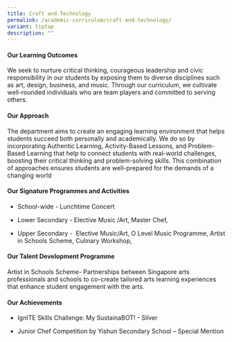 ```yaml
---
title: Craft and Technology
permalink: /academic-curriculum/craft-and-technology/
variant: tiptap
description: ""
---
```

<h4><strong>Our Learning Outcomes</strong></h4>
<p>We seek to nurture critical thinking, courageous leadership and civic
responsibility in our students by exposing them to diverse disciplines
such as art, design, business, and music. Through our curriculum, we cultivate
well-rounded individuals who are team players and committed to serving
others.</p>
<h4><strong>Our Approach</strong></h4>
<p>The department aims to create an engaging learning environment that helps
students succeed both personally and academically. We do so by incorporating
Authentic Learning, Activity-Based Lessons, and Problem-Based Learning
that help to connect students with real-world challenges, boosting their
critical thinking and problem-solving skills. This combination of approaches
ensures students are well-prepared for the demands of a changing world</p>
<h4><strong>Our Signature Programmes and Activities</strong></h4>
<ul data-tight="true" class="tight">
<li>
<p>School-wide - Lunchtime Concert&nbsp;&nbsp;</p>
</li>
<li>
<p>Lower Secondary - Elective Music /Art, Master Chef,&nbsp;</p>
</li>
<li>
<p>Upper Secondary -&nbsp; Elective Music/Art, O Level Music Programme, Artist
in Schools Scheme, Culinary Workshop,</p>
</li>
</ul>
<h4><strong>Our Talent Development Programme</strong></h4>
<p>Artist in Schools Scheme- Partnerships between Singapore arts professionals
and schools to co-create tailored arts learning experiences that enhance
student engagement with the arts.</p>
<h4><strong>Our Achievements</strong></h4>
<ul data-tight="true" class="tight">
<li>
<p>IgnITE Skills Challenge: My SustainaBOT! - Silver</p>
</li>
<li>
<p>Junior Chef Competition by Yishun Secondary School – Special Mention</p>
</li>
</ul>
<p></p>